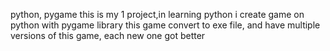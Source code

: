 python, pygame
this is my 1 project,in learning python i create game on python with pygame library
this game convert to exe file, and have multiple versions of this game, each new one got better
